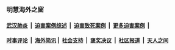 
### 明慧海外之窗

####  [武汉肺炎](indexes/365.md?t=06021100) &nbsp;|&nbsp;  [迫害案例综述](indexes/328.md?t=06021100) &nbsp;|&nbsp; [迫害致死案例](indexes/277.md?t=06021100)  &nbsp;|&nbsp; [更多迫害案例](indexes/81.md?t=06021100)  &nbsp;|&nbsp; 
####  [时事评论](indexes/19.md?t=06021100) &nbsp;|&nbsp; [海外简讯](indexes/245.md?t=06021100)&nbsp;|&nbsp;  [社会支持](indexes/140.md?t=06021100) &nbsp;|&nbsp; [褒奖决议](indexes/282.md?t=06021100) &nbsp;|&nbsp; [社区报道](indexes/91.md?t=06021100)  &nbsp;|&nbsp; [天人之间](indexes/78.md?t=06021100) 

